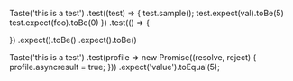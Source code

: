 Taste('this is a test')
.test((test) => {
    test.sample();
    test.expect(val).toBe(5)
    test.expect(foo).toBe(0)
})
.test(() => {
    
})
.expect().toBe()
.expect().toBe()

Taste('this is a test')
.test(profile => new Promise((resolve, reject) {
    profile.asyncresult = true;
}))
.expect('value').toEqual(5);
